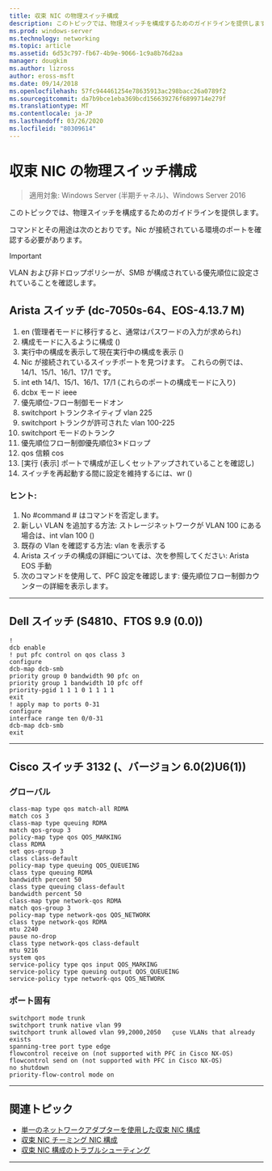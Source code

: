 ```yaml
---
title: 収束 NIC の物理スイッチ構成
description: このトピックでは、物理スイッチを構成するためのガイドラインを提供します。
ms.prod: windows-server
ms.technology: networking
ms.topic: article
ms.assetid: 6d53c797-fb67-4b9e-9066-1c9a8b76d2aa
manager: dougkim
ms.author: lizross
author: eross-msft
ms.date: 09/14/2018
ms.openlocfilehash: 57fc944461254e78635913ac298bacc26a0789f2
ms.sourcegitcommit: da7b9bce1eba369bcd156639276f6899714e279f
ms.translationtype: MT
ms.contentlocale: ja-JP
ms.lasthandoff: 03/26/2020
ms.locfileid: "80309614"
---
```

# <a name="physical-switch-configuration-for-converged-nic"></a>収束 NIC の物理スイッチ構成

>適用対象: Windows Server (半期チャネル)、Windows Server 2016

このトピックでは、物理スイッチを構成するためのガイドラインを提供します。 


コマンドとその用途は次のとおりです。Nic が接続されている環境のポートを確認する必要があります。 

>[!IMPORTANT]
>VLAN および非ドロップポリシーが、SMB が構成されている優先順位に設定されていることを確認します。

## <a name="arista-switch-dcs-7050s-64-eos-4137m"></a>Arista スイッチ \(dc\-7050s\-64、EOS\-4.13.7 M\)

1.  en \(管理者モードに移行すると、通常はパスワードの入力が求められ\)
2.  構成モードに入るように構成 \(\)
3.  実行中の構成を表示して現在実行中の構成を表示 \(\)
4.  Nic が接続されているスイッチポートを見つけます。 これらの例では、14/1、15/1、16/1、17/1 です。
5.  int eth 14/1、15/1、16/1、17/1 \(これらのポートの構成モードに入り\)
6.  dcbx モード ieee
7.  優先順位-フロー制御モードオン
8.  switchport トランクネイティブ vlan 225
9.  switchport トランクが許可された vlan 100-225
10. switchport モードのトランク
11. 優先順位フロー制御優先順位3×ドロップ
12. qos 信頼 cos
13. [実行 \(表示] ポートで構成が正しくセットアップされていることを確認し\)
14. スイッチを再起動する間に設定を維持するには、wr \(\)

### <a name="tips"></a>ヒント:
1.  No #command # はコマンドを否定します。
2.  新しい VLAN を追加する方法: ストレージネットワークが VLAN 100 にある場合は、int vlan 100 \(\)
3.  既存の Vlan を確認する方法: vlan を表示する
4.  Arista スイッチの構成の詳細については、次を参照してください: Arista EOS 手動
5.  次のコマンドを使用して、PFC 設定を確認します: 優先順位フロー制御カウンターの詳細を表示します。

--- 

## <a name="dell-switch-s4810-ftos-99-00"></a>Dell スイッチ \(S4810、FTOS 9.9 \(0.0\)\)

    
    !
    dcb enable
    ! put pfc control on qos class 3
    configure
    dcb-map dcb-smb
    priority group 0 bandwidth 90 pfc on
    priority group 1 bandwidth 10 pfc off
    priority-pgid 1 1 1 0 1 1 1 1
    exit
    ! apply map to ports 0-31
    configure
    interface range ten 0/0-31
    dcb-map dcb-smb
    exit
    
--- 

## <a name="cisco-switch-nexus-3132-version-602u61"></a>Cisco スイッチ 3132 \(、バージョン 6.0\(2\)U6\(1\)\)

### <a name="global"></a>グローバル
    
    class-map type qos match-all RDMA
    match cos 3
    class-map type queuing RDMA
    match qos-group 3
    policy-map type qos QOS_MARKING
    class RDMA
    set qos-group 3
    class class-default
    policy-map type queuing QOS_QUEUEING
    class type queuing RDMA
    bandwidth percent 50
    class type queuing class-default
    bandwidth percent 50
    class-map type network-qos RDMA
    match qos-group 3
    policy-map type network-qos QOS_NETWORK
    class type network-qos RDMA
    mtu 2240
    pause no-drop
    class type network-qos class-default
    mtu 9216
    system qos
    service-policy type qos input QOS_MARKING
    service-policy type queuing output QOS_QUEUEING
    service-policy type network-qos QOS_NETWORK
    

### <a name="port-specific"></a>ポート固有

    
    switchport mode trunk
    switchport trunk native vlan 99
    switchport trunk allowed vlan 99,2000,2050   çuse VLANs that already exists
    spanning-tree port type edge
    flowcontrol receive on (not supported with PFC in Cisco NX-OS)
    flowcontrol send on (not supported with PFC in Cisco NX-OS)
    no shutdown
    priority-flow-control mode on
    
--- 

## <a name="related-topics"></a>関連トピック

- [単一のネットワークアダプターを使用した収束 NIC 構成](cnic-single.md)
- [収束 NIC チーミング NIC 構成](cnic-datacenter.md)
- [収束 NIC 構成のトラブルシューティング](cnic-app-troubleshoot.md)

--- 